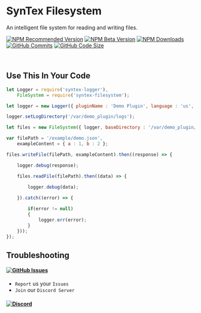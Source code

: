 # SynTex Filesystem
An intelligent file system for reading and writing files.

[![NPM Recommended Version](https://img.shields.io/npm/v/syntex-filesystem?label=release&color=brightgree&style=for-the-badge)](https://www.npmjs.com/package/syntex-filesystem)
[![NPM Beta Version](https://img.shields.io/npm/v/syntex-filesystem/beta?color=orange&label=beta&style=for-the-badge)](https://www.npmjs.com/package/syntex-filesystem)
[![NPM Downloads](https://img.shields.io/npm/dt/syntex-filesystem?color=9944ee&&style=for-the-badge)](https://www.npmjs.com/package/syntex-filesystem)
[![GitHub Commits](https://img.shields.io/github/commits-since/SynTexDZN/syntex-filesystem/1.0.0?color=yellow&label=commits&style=for-the-badge)](https://github.com/SynTexDZN/syntex-filesystem/commits)
[![GitHub Code Size](https://img.shields.io/github/languages/code-size/SynTexDZN/syntex-filesystem?color=0af&style=for-the-badge)](https://github.com/SynTexDZN/syntex-filesystem)

<br>

## Use This In Your Code
```js
let Logger = require('syntex-logger'),
    FileSystem = require('syntex-filesystem');

let logger = new Logger({ pluginName : 'Demo Plugin', language : 'us', debug : true });

logger.setLogDirectory('/var/demo_plugin/logs');

let files = new FileSystem({ logger, baseDirectory : '/var/demo_plugin/' }, { initDirectories : ['example', 'logs'], enableCache : false });

var filePath = '/example/demo.json',
    exampleContent = { a : 1, b : 2 };

files.writeFile(filePath, exampleContent).then((response) => {

    logger.debug(response);

    files.readFile(filePath).then((data) => {
        
        logger.debug(data);

    }).catch((error) => {

        if(error != null)
        {
            logger.err(error);
        }
    }));
});
```
## Troubleshooting
#### [![GitHub Issues](https://img.shields.io/github/issues-raw/SynTexDZN/syntex-filesystem?logo=github&style=for-the-badge)](https://github.com/SynTexDZN/syntex-filesystem/issues)
- `Report` us your `Issues`
- `Join` our `Discord Server`
#### [![Discord](https://img.shields.io/discord/442095224953634828?color=5865F2&logoColor=white&label=discord&logo=discord&style=for-the-badge)](https://discord.gg/XUqghtw4DE)